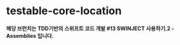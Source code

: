 testable-core-location
======================

#### 해당 브런치는 TDD기반의 스위프트 코드 개발 \#13 SWINJECT 사용하기.2 - Assemblies 입니다.
